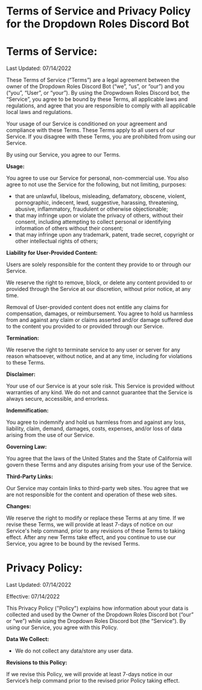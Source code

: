 # Terms of Service and Privacy Policy for the Dropdown Roles Discord Bot

# **Terms of Service:**

Last Updated: 07/14/2022

These Terms of Service (“Terms”) are a legal agreement between the owner of the Dropdown Roles Discord Bot (“we”, “us”, or “our”) and you (“you”, “User”, or “your”). By using the Dropwdown Roles Discord bot, the “Service”, you agree to be bound by these Terms, all applicable laws and regulations, and agree that you are responsible to comply with all applicable local laws and regulations.

Your usage of our Service is conditioned on your agreement and compliance with these Terms. These Terms apply to all users of our Service. If you disagree with these Terms, you are prohibited from using our Service.

By using our Service, you agree to our Terms.

**Usage:**

You agree to use our Service for personal, non-commercial use. You also agree to not use the Service for the following, but not limiting, purposes:

- that are unlawful, libelous, misleading, defamatory, obscene, violent, pornographic, indecent, lewd, suggestive, harassing, threatening, abusive, inflammatory, fraudulent or otherwise objectionable;
- that may infringe upon or violate the privacy of others, without their consent, including attempting to collect personal or identifying information of others without their consent;
- that may infringe upon any trademark, patent, trade secret, copyright or other intellectual rights of others;

**Liability for User-Provided Content:**

Users are solely responsible for the content they provide to or through our Service.

We reserve the right to remove, block, or delete any content provided to or provided through the Service at our discretion, without prior notice, at any time.

Removal of User-provided content does not entitle any claims for compensation, damages, or reimbursement. You agree to hold us harmless from and against any claim or claims asserted and/or damage suffered due to the content you provided to or provided through our Service.

**Termination:**

We reserve the right to terminate service to any user or server for any reason whatsoever, without notice, and at any time, including for violations to these Terms.

**Disclaimer:**

Your use of our Service is at your sole risk. This Service is provided without warranties of any kind. We do not and cannot guarantee that the Service is always secure, accessible, and errorless.

**Indemnification:**

You agree to indemnify and hold us harmless from and against any loss, liability, claim, demand, damages, costs, expenses, and/or loss of data arising from the use of our Service.

**Governing Law:**

You agree that the laws of the United States and the State of California will govern these Terms and any disputes arising from your use of the Service.

**Third-Party Links:**

Our Service may contain links to third-party web sites. You agree that we are not responsible for the content and operation of these web sites.

**Changes:**

We reserve the right to modify or replace these Terms at any time. If we revise these Terms, we will provide at least 7-days of notice on our Service's help command, prior to any revisions of these Terms to taking effect. After any new Terms take effect, and you continue to use our Service, you agree to be bound by the revised Terms.

# **Privacy Policy:**

Last Updated: 07/14/2022

Effective: 07/14/2022

This Privacy Policy ("Policy") explains how information about your data is collected and used by the Owner of the Dropdown Roles Discord bot (“our” or “we”) while using the Dropdown Roles Discord bot (the “Service”). By using our Service, you agree with this Policy.

**Data We Collect:** 
- We do not collect any data/store any user data.


**Revisions to this Policy:**

If we revise this Policy, we will provide at least 7-days notice in our Service’s help command prior to the revised prior Policy taking effect. 

